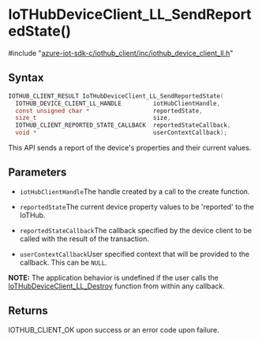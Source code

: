 # IoTHubDeviceClient_LL_SendReportedState()

\#include "[azure-iot-sdk-c/iothub_client/inc/iothub_device_client_ll.h](../iot-c-ref-iothub-device-client-ll-h.md)"  

## Syntax

```C
IOTHUB_CLIENT_RESULT IoTHubDeviceClient_LL_SendReportedState(
  IOTHUB_DEVICE_CLIENT_LL_HANDLE         iotHubClientHandle,
  const unsigned char *                  reportedState,
  size_t                                 size,
  IOTHUB_CLIENT_REPORTED_STATE_CALLBACK  reportedStateCallback,
  void *                                 userContextCallback);
```

This API sends a report of the device's properties and their current values.

## Parameters
* `iotHubClientHandle`The handle created by a call to the create function. 

* `reportedState`The current device property values to be 'reported' to the IoTHub. 

* `reportedStateCallback`The callback specified by the device client to be called with the result of the transaction. 

* `userContextCallback`User specified context that will be provided to the callback. This can be `NULL`.

**NOTE:** The application behavior is undefined if the user calls the [IoTHubDeviceClient_LL_Destroy](#iothub__device__client__ll_8h_1ad2ac0d9176060dfeee0664668ce87e6f) function from within any callback.

## Returns
IOTHUB_CLIENT_OK upon success or an error code upon failure.

